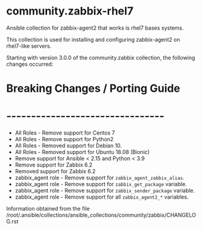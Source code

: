 # community.zabbix-rhel7
Ansible collection for zabbix-agent2 that works is rhel7 bases systems.


This collection is used for installing and configuring zabbix-agent2 on rhel7-like servers.


Starting with version 3.0.0 of the community.zabbix collection, the following changes occurred:

# Breaking Changes / Porting Guide
# --------------------------------

- All Roles - Remove support for Centos 7
- All Roles - Remove support for Python2
- All Roles - Removed support for Debian 10.
- All Roles - Removed support for Ubuntu 18.08 (Bionic)
- Remove support for Ansible < 2.15 and Python < 3.9
- Remove support for Zabbix 6.2
- Removed support for Zabbix 6.2
- zabbix_agent role - Remove support for `zabbix_agent_zabbix_alias`.
- zabbix_agent role - Remove support for `zabbix_get_package` variable.
- zabbix_agent role - Remove support for `zabbix_sender_package` variable.
- zabbix_agent role - Remove support for all `zabbix_agent2_*` variables.

Information obtained from the file /root/.ansible/collections/ansible_collections/community/zabbix/CHANGELOG.rst
